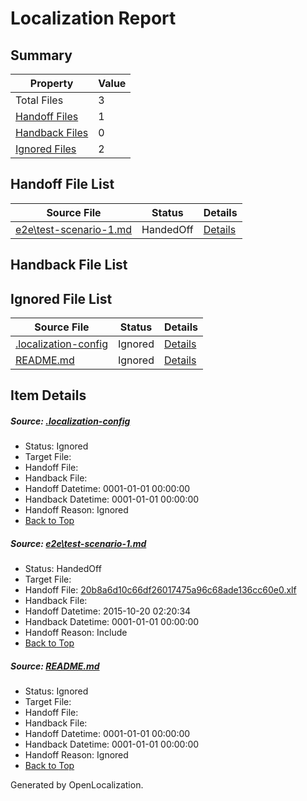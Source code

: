 # <a name='report-top'></a> Localization Report

## Summary
 Property | Value 
 -------- | ----- 
 Total Files | 3
[ Handoff Files ](#handoff-list)| 1
[ Handback Files ](#handback-list)| 0
[ Ignored Files ](#ignored-list)| 2

## <a name='handoff-list'></a> Handoff File List
 Source File | Status | Details 
 ----------- | ------ | ------- 
 [e2e\test-scenario-1.md](https://github.com/OpenLocalizationTest/oltest/blob/72e95f68f682895ad07045ec7f25b2166c0ee766/e2e/test-scenario-1.md) | HandedOff | [Details](#20b8a6d10c66df26017475a96c68ade136cc60e01)

## <a name='handback-list'></a> Handback File List

## <a name='ignored-list'></a> Ignored File List
 Source File | Status | Details 
 ----------- | ------ | ------- 
 [.localization-config](https://github.com/OpenLocalizationTest/oltest/blob/72e95f68f682895ad07045ec7f25b2166c0ee766/.localization-config) | Ignored | [Details](#e0bcce531ac6e3f49784b22d8da451a27487c7420)
 [README.md](https://github.com/OpenLocalizationTest/oltest/blob/72e95f68f682895ad07045ec7f25b2166c0ee766/README.md) | Ignored | [Details](#df59b048e07151e27715bf8782a1aefa6d87f0312)

## Item Details
##### <a name='e0bcce531ac6e3f49784b22d8da451a27487c7420'></a> Source: [.localization-config](https://github.com/OpenLocalizationTest/oltest/blob/72e95f68f682895ad07045ec7f25b2166c0ee766/.localization-config)
* Status: Ignored
* Target File: 
* Handoff File: 
* Handback File: 
* Handoff Datetime: 0001-01-01 00:00:00
* Handback Datetime: 0001-01-01 00:00:00
* Handoff Reason: Ignored
* [Back to Top](#report-top)

##### <a name='20b8a6d10c66df26017475a96c68ade136cc60e01'></a> Source: [e2e\test-scenario-1.md](https://github.com/OpenLocalizationTest/oltest/blob/72e95f68f682895ad07045ec7f25b2166c0ee766/e2e/test-scenario-1.md)
* Status: HandedOff
* Target File: 
* Handoff File: [20b8a6d10c66df26017475a96c68ade136cc60e0.xlf](https://github.com/OpenLocalizationTestOrg/olhandoff/blob/f3e2439e2d9c28eeb9e7cc1152afea375ca357c4/ol-handoff/OpenLocalizationTestOrg/oltest.de-de/master/20b8a6d10c66df26017475a96c68ade136cc60e0.xlf)
* Handback File: 
* Handoff Datetime: 2015-10-20 02:20:34
* Handback Datetime: 0001-01-01 00:00:00
* Handoff Reason: Include
* [Back to Top](#report-top)

##### <a name='df59b048e07151e27715bf8782a1aefa6d87f0312'></a> Source: [README.md](https://github.com/OpenLocalizationTest/oltest/blob/72e95f68f682895ad07045ec7f25b2166c0ee766/README.md)
* Status: Ignored
* Target File: 
* Handoff File: 
* Handback File: 
* Handoff Datetime: 0001-01-01 00:00:00
* Handback Datetime: 0001-01-01 00:00:00
* Handoff Reason: Ignored
* [Back to Top](#report-top)


Generated by OpenLocalization.
